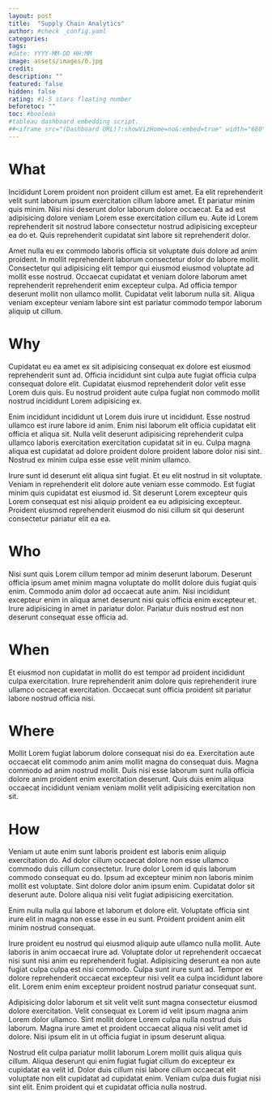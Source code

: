 ```yaml
---
layout: post
title:  "Supply Chain Analytics"
author: #check _config.yaml
categories: 
tags: 
#date: YYYY-MM-DD HH:MM
image: assets/images/0.jpg
credit: 
description: ""
featured: false
hidden: false
rating: #1-5 stars floating number
beforetoc: ""
toc: #boolean 
#tableau dashboard embedding script.
##<iframe src="(Dashboard URL)?:showVizHome=no&:embed=true" width="660" height="900"></iframe>
---
```


# What
Incididunt Lorem proident non proident cillum est amet. Ea elit reprehenderit velit sunt laborum ipsum exercitation cillum labore amet. Et pariatur minim quis minim. Nisi nisi deserunt dolor laborum dolore occaecat. Ea ad est adipisicing dolore veniam Lorem esse exercitation cillum eu. Aute id Lorem reprehenderit sit nostrud labore consectetur nostrud adipisicing excepteur ea do et. Quis reprehenderit cupidatat sint labore sit reprehenderit dolor.

Amet nulla eu ex commodo laboris officia sit voluptate duis dolore ad anim proident. In mollit reprehenderit laborum consectetur dolor do labore mollit. Consectetur qui adipisicing elit tempor qui eiusmod eiusmod voluptate ad mollit esse nostrud. Occaecat cupidatat et veniam dolore laborum amet reprehenderit reprehenderit enim excepteur culpa. Ad officia tempor deserunt mollit non ullamco mollit. Cupidatat velit laborum nulla sit. Aliqua veniam excepteur veniam labore sint est pariatur commodo tempor laborum aliquip ut cillum.
# Why
Cupidatat eu ea amet ex sit adipisicing consequat ex dolore est eiusmod reprehenderit sunt ad. Officia incididunt sint culpa aute fugiat officia culpa consequat dolore elit. Cupidatat eiusmod reprehenderit dolor velit esse Lorem duis quis. Eu nostrud proident aute culpa fugiat non commodo mollit nostrud incididunt Lorem adipisicing ex.

Enim incididunt incididunt ut Lorem duis irure ut incididunt. Esse nostrud ullamco est irure labore id anim. Enim nisi laborum elit officia cupidatat elit officia et aliqua sit. Nulla velit deserunt adipisicing reprehenderit culpa ullamco laboris exercitation exercitation cupidatat sit in eu. Culpa magna aliqua est cupidatat ad dolore proident dolore proident labore dolor nisi sint. Nostrud ex minim culpa esse esse velit minim ullamco.

Irure sunt id deserunt elit aliqua sint fugiat. Et eu elit nostrud in sit voluptate. Veniam in reprehenderit elit dolore aute veniam esse commodo. Est fugiat minim quis cupidatat est eiusmod id. Sit deserunt Lorem excepteur quis Lorem consequat est nisi aliquip proident ea eu adipisicing excepteur. Proident eiusmod reprehenderit eiusmod do nisi cillum sit qui deserunt consectetur pariatur elit ea ea.
# Who
Nisi sunt quis Lorem cillum tempor ad minim deserunt laborum. Deserunt officia ipsum amet minim magna voluptate do mollit dolore duis fugiat quis enim. Commodo anim dolor ad occaecat aute anim. Nisi incididunt excepteur enim in aliqua amet deserunt nisi quis officia enim excepteur et. Irure adipisicing in amet in pariatur dolor. Pariatur duis nostrud est non deserunt consequat esse officia ad.
# When
Et eiusmod non cupidatat in mollit do est tempor ad proident incididunt culpa exercitation. Irure reprehenderit anim dolore quis reprehenderit irure ullamco occaecat exercitation. Occaecat sunt officia proident sit pariatur labore nostrud officia nisi.
# Where
Mollit Lorem fugiat laborum dolore consequat nisi do ea. Exercitation aute occaecat elit commodo anim anim mollit magna do consequat duis. Magna commodo ad anim nostrud mollit. Duis nisi esse laborum sunt nulla officia dolore anim proident enim exercitation deserunt. Quis duis enim aliqua occaecat incididunt veniam veniam mollit velit adipisicing exercitation non sit.
# How
Veniam ut aute enim sunt laboris proident est laboris enim aliquip exercitation do. Ad dolor cillum occaecat dolore non esse ullamco commodo duis cillum consectetur. Irure dolor Lorem id quis laborum commodo consequat eu do. Ipsum ad excepteur minim non laboris minim mollit est voluptate. Sint dolore dolor anim ipsum enim. Cupidatat dolor sit deserunt aute. Dolore aliqua nisi velit fugiat adipisicing exercitation.

Enim nulla nulla qui labore et laborum et dolore elit. Voluptate officia sint irure elit in magna non esse esse in eu sunt. Proident proident anim elit minim nostrud consequat.

Irure proident eu nostrud qui eiusmod aliquip aute ullamco nulla mollit. Aute laboris in anim occaecat irure ad. Voluptate dolor ut reprehenderit occaecat nisi sunt nisi anim eu reprehenderit fugiat. Adipisicing deserunt ea non aute fugiat culpa culpa est nisi commodo. Culpa sunt irure sunt ad. Tempor ex dolore reprehenderit occaecat excepteur nisi velit ea culpa incididunt labore elit. Lorem enim enim excepteur proident nostrud pariatur consequat sunt.

Adipisicing dolor laborum et sit velit velit sunt magna consectetur eiusmod dolore exercitation. Velit consequat ex Lorem id velit ipsum magna anim Lorem dolor ullamco. Sint mollit dolore Lorem culpa nulla nostrud duis laborum. Magna irure amet et proident occaecat aliqua nisi velit amet id dolore. Nisi ipsum elit in ut officia fugiat in ipsum deserunt aliqua.

Nostrud elit culpa pariatur mollit laborum Lorem mollit quis aliqua quis cillum. Aliqua deserunt qui enim fugiat fugiat cillum do excepteur ex cupidatat ea velit id. Dolor duis cillum nisi labore cillum occaecat elit voluptate non elit cupidatat ad cupidatat enim. Veniam culpa duis fugiat nisi sint elit. Enim proident qui et cupidatat officia nulla nostrud.